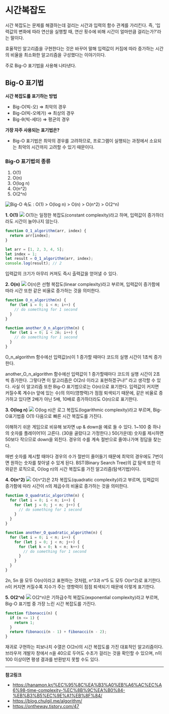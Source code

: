 # 시간복잡도

시간 복잡도는 문제를 해결하는데 걸리는 시간과 입력의 함수 관계를 가리킨다.
즉, '입력값의 변화에 따라 연산을 실행할 때, 연산 횟수에 비해 시간이 얼마만큼 걸리는가?’라는 말이다.

효율적인 알고리즘을 구현한다는 것은 바꾸어 말해 입력값이 커짐에 따라 증가하는 시간의 비율을 최소화한 알고리즘을 구성했다는 이야기이다.

주로 Big-O 표기법을 사용해 나타낸다.

## Big-O 표기법

**시간 복잡도를 표기하는 방법**

- Big-O(빅-오) ⇒ 최악의 경우
- Big-Ω(빅-오메가) ⇒ 최상의 경우
- Big-θ(빅-세타) ⇒ 평균의 경우

**가장 자주 사용되는 표기법은?**

- Big-O 표기법은 최악의 경우를 고려하므로, 프로그램이 실행되는 과정에서 소요되는 최악의 시간까지 고려할 수 있기 때문이다.

### Big-O 표기법의 종류

1. O(1)
2. O(n)
3. O(log n)
4. O(n^2)
5. O(2^n)

<img src="./img/Big-O-Complexity-Chart.jpg" alt="Big-O">
속도 : O(1) > O(log n) > O(n) > O(n^2) > O(2^n)

**1. O(1)**
<img src="./img/O(1).PNG">
O(1)는 일정한 복잡도(constant complexity)라고 하며, 입력값이 증가하더라도 시간이 늘어나지 않는다.

```javascript
function O_1_algorithm(arr, index) {
  return arr[index];
}

let arr = [1, 2, 3, 4, 5];
let index = 1;
let result = O_1_algorithm(arr, index);
console.log(result); // 2
```

입력값의 크기가 아무리 커져도 즉시 출력값을 얻어낼 수 있다.

**2. O(n)**
<img src="./img/O(n).PNG">
O(n)은 선형 복잡도(linear complexity)라고 부르며, 입력값이 증가함에 따라 시간 또한 같은 비율로 증가하는 것을 의미한다.

```javascript
function O_n_algorithm(n) {
  for (let i = 0; i < n; i++) {
    // do something for 1 second
  }
}

function another_O_n_algorithm(n) {
  for (let i = 0; i < 2n; i++) {
    // do something for 1 second
  }
}
```

O_n_algorithm 함수에선 입력값(n)이 1 증가할 때마다 코드의 실행 시간이 1초씩 증가한다.

another_O_n_algorithm 함수에선 입력값이 1 증가할때마다 코드의 실행 시간이 2초씩 증가한다.
그렇다면 이 알고리즘은 O(2n) 이라고 표현하겠구나!” 라고 생각할 수 있다.
사실 이 알고리즘 또한 Big-O 표기법으로는 O(n)으로 표기한다.
입력값이 커지면 커질수록 계수(n 앞에 있는 수)의 의미(영향력)가 점점 퇴색되기 때문에, 같은 비율로 증가하고 있다면 2배가 아닌 5배, 10배로 증가하더라도 O(n)으로 표기한다.

**3. O(log n)**
<img src="./img/O(log n).PNG">
O(log n)은 로그 복잡도(logarithmic complexity)라고 부르며, Big-O표기법중 O(1) 다음으로 빠른 시간 복잡도를 가진다.

이해하기 쉬운 게임으로 비유해 보자면 up & down을 예로 들 수 있다.
1~100 중 하나의 숫자를 플레이어1이 고른다. (30을 골랐다고 가정한다.)
50(가운데) 숫자를 제시하면 50보다 작으므로 down을 외친다.
경우의 수를 계속 절반으로 줄여나가며 정답을 찾는다.

매번 숫자를 제시할 때마다 경우의 수가 절반이 줄어들기 때문에 최악의 경우에도 7번이면 원하는 숫자를 찾아낼 수 있게 된다.
BST(Binary Search Tree)의 값 탐색 또한 이와같은 로직으로, O(log n)의 시간 복잡도를 가진 알고리즘(탐색기법)이다.

**4. O(n^2)**
<img src="./img/O(n^2).PNG">
O(n^2)은 2차 복잡도(quadratic complexity)라고 부르며, 입력값이 증가함에 따라 시간이 n의 제곱수의 비율로 증가하는 것을 의미한다.

```javascript
function O_quadratic_algorithm(n) {
  for (let i = 0; i < n; i++) {
    for (let j = 0; j < n; j++) {
      // do something for 1 second
    }
  }
}

function another_O_quadratic_algorithm(n) {
  for (let i = 0; i < n; i++) {
    for (let j = 0; j < n; j++) {
      for (let k = 0; k < n; k++) {
        // do something for 1 second
      }
    }
  }
}
```

2n, 5n 을 모두 O(n)이라고 표현하는 것처럼, n^3과 n^5 도 모두 O(n^2)로 표기한다.
n이 커지면 커질수록 지수가 주는 영향력이 점점 퇴색되기 때문에 이렇게 표기한다.

**5. O(2^n)**
<img src="./img/O(2^n).PNG">
O(2^n)은 기하급수적 복잡도(exponential complexity)라고 부르며, Big-O 표기법 중 가장 느린 시간 복잡도를 가진다.

```javascript
function fibonacci(n) {
  if (n <= 1) {
    return 1;
  }
  return fibonacci(n - 1) + fibonacci(n - 2);
}
```

재귀로 구현하는 피보나치 수열은 O(2n)의 시간 복잡도를 가진 대표적인 알고리즘이다.
브라우저 개발자 창에서 n을 40으로 두어도 수초가 걸리는 것을 확인할 수 있으며, n이 100 이상이면 평생 결과를 반환받지 못할 수도 있다.

<hr/>

**참고링크**

- https://hanamon.kr/%EC%95%8C%EA%B3%A0%EB%A6%AC%EC%A6%98-time-complexity-%EC%8B%9C%EA%B0%84-%EB%B3%B5%EC%9E%A1%EB%8F%84/
- https://blog.chulgil.me/algorithm/
- https://ontheway.tistory.com/47
